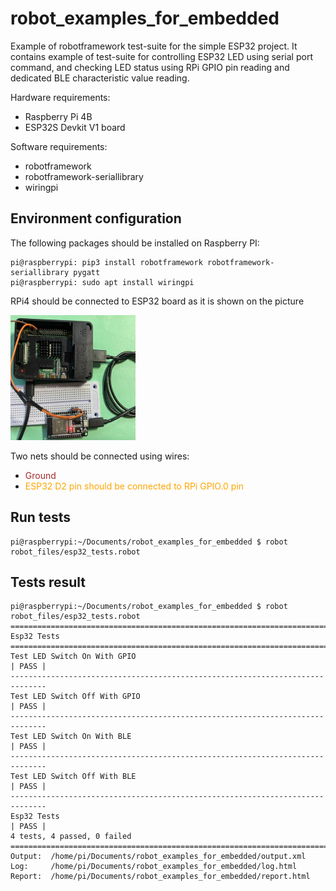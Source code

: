 # robot_examples_for_embedded
Example of robotframework test-suite for the simple ESP32 project. It contains example of test-suite for controlling ESP32 LED using serial port command, and checking LED status using RPi GPIO pin reading and dedicated BLE characteristic value reading.

Hardware requirements:
- Raspberry Pi 4B
- ESP32S Devkit V1 board

Software requirements:
- robotframework
- robotframework-seriallibrary
- wiringpi

## Environment configuration

The following packages should be installed on Raspberry PI:
```console
pi@raspberrypi: pip3 install robotframework robotframework-seriallibrary pygatt
pi@raspberrypi: sudo apt install wiringpi
```

RPi4 should be connected to ESP32 board as it is shown on the picture

<img src="pics/rpi_esp32_connection.jpg" width="200" height="200" />

Two nets should be connected using wires:
- <span style="color:brown">Ground</span>
- <span style="color:orange">ESP32 D2 pin should be connected to RPi GPIO.0 pin</span>

## Run tests

```console
pi@raspberrypi:~/Documents/robot_examples_for_embedded $ robot robot_files/esp32_tests.robot
```

## Tests result

```console
pi@raspberrypi:~/Documents/robot_examples_for_embedded $ robot robot_files/esp32_tests.robot 
==============================================================================
Esp32 Tests                                                                   
==============================================================================
Test LED Switch On With GPIO                                          | PASS |
------------------------------------------------------------------------------
Test LED Switch Off With GPIO                                         | PASS |
------------------------------------------------------------------------------
Test LED Switch On With BLE                                           | PASS |
------------------------------------------------------------------------------
Test LED Switch Off With BLE                                          | PASS |
------------------------------------------------------------------------------
Esp32 Tests                                                           | PASS |
4 tests, 4 passed, 0 failed
==============================================================================
Output:  /home/pi/Documents/robot_examples_for_embedded/output.xml
Log:     /home/pi/Documents/robot_examples_for_embedded/log.html
Report:  /home/pi/Documents/robot_examples_for_embedded/report.html
```